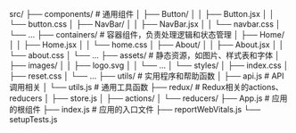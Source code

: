 src/
├── components/               # 通用组件
│   ├── Button/
│   │   ├── Button.jsx
│   │   └── button.css
│   ├── NavBar/
│   │   ├── NavBar.jsx
│   │   └── navbar.css
│   └── ...
├── containers/               # 容器组件，负责处理逻辑和状态管理
│   ├── Home/
│   │   ├── Home.jsx
│   │   └── home.css
│   ├── About/
│   │   ├── About.jsx
│   │   └── about.css
│   └── ...
├── assets/                   # 静态资源，如图片、样式表和字体
│   ├── images/
│   │   ├── logo.svg
│   │   └── ...
│   └── styles/
│       ├── index.css
│       ├── reset.css
│       └── ...
├── utils/                    # 实用程序和帮助函数
│   ├── api.js                # API调用相关
│   └── utils.js              # 通用工具函数
├── redux/                    # Redux相关的actions、reducers
│   ├── store.js
│   ├── actions/
│   └── reducers/
├── App.js                    # 应用的根组件
├── index.js                  # 应用的入口文件
├── reportWebVitals.js
└── setupTests.js
